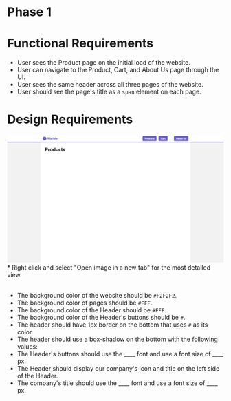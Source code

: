 # Phase 1

# Functional Requirements

* User sees the Product page on the initial load of the website.
* User can navigate to the Product, Cart, and About Us page through the UI.
* User sees the same header across all three pages of the website.
* User should see the page's title as a `span` element on each page.

# Design Requirements

<img src="https://github.com/DevMountain/qa-ecommerce/blob/assets/phase_1.jpg" />
* Right click and select "Open image in a new tab" for the most detailed view.

<br />
<br />

* The background color of the website should be `#F2F2F2`.
* The background color of pages should be `#FFF`.
* The background color of the Header should be `#FFF`.
* The background color of the Header's buttons should be `#`.
* The header should have 1px border on the bottom that uses `#` as its color.
* The header should use a box-shadow on the bottom with the following values:
* The Header's buttons should use the ____ font and use a font size of ____ px.
* The Header should display our company's icon and title on the left side of the Header.
* The company's title should use the ____ font and use a font size of ____ px.